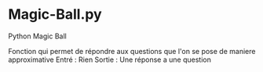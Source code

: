 # Magic-Ball.py
Python Magic Ball

Fonction qui permet de répondre aux questions que l'on se pose de maniere approximative
Entré : Rien
Sortie : Une réponse a une question
